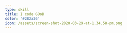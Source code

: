 ```yaml
---
type: skill
title: I code GOoD
color: '#282a36'
icon: /assets/screen-shot-2020-03-29-at-1.34.58-pm.png
---
```

